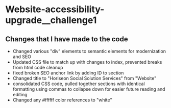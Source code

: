 # Website-accessibility-upgrade\_\_challenge1

## Changes that I have made to the code

- Changed various "div" elements to semantic elements for modernization and SEO
- Updated CSS file to match up with changes to index, prevented breaks from html code cleanup
- fixed broken SEO anchor link by adding ID to section
- Changed title to "Horiseon Social Solution Services" from "Website"
- consolidated CSS code, pulled together sections with identical formatting using commas to collapse down for easier future reading and editing
- Changed any #ffffff color references to "white"
